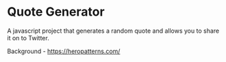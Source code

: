 # Quote Generator
A javascript project that generates a random quote and allows you to share it on to Twitter.

Background - https://heropatterns.com/